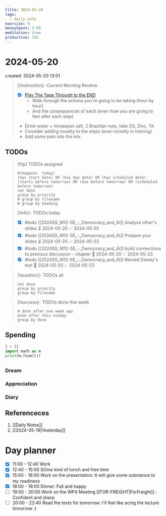 ```yaml
---
title: 2024-05-20
tags:
  - daily_note
exercise: 0
moneySpent: 3.99
meditation: true
productive: 316
---
```

# 2024-05-20
created: 2024-05-20 13:01

> [!instruction]- Current Morning Routine
> - [x] [Play The Tape Through to the END](https://youtu.be/6CWq8wyS90o?si=FdqthmYdGg12ubuB)
> 	- Walk through the actions you're going to be taking (hour by hour)
> 	- And the consequences of each (even how you are going to feel after each step)
> - Drink water + himalayan salt, 2 Brazilian nuts, take D3, Zinc, TA
> - Consider adding novelty to the steps (even novelty in training)
> - Add some pain into the mix

## TODOs
>[!tip] TODOs assigned
> ```tasks
> #(happens  today)
> (has start date) OR (has due date) OR (has scheduled date)
> (starts before tomorrow) OR (due before tomorrow) OR (scheduled before tomorrow)
> not done
> group by priority
> # group by filename
> # group by heading
> ```

>[!info]- TODOs today
>- [x] #todo [[2024SS_M12-SE_-_Democracy_and_AI]] Analyse other's slides ⏳ 2024-05-20 ✅ 2024-05-20
>- [x] #todo [[2024SS_M12-SE_-_Democracy_and_AI]] Prepare your slides ⏳ 2024-05-20 ✅ 2024-05-23
>- [x] #todo [[2024SS_M12-SE_-_Democracy_and_AI]] build connections to previous discussion - chapter 🛫 2024-05-20 ✅ 2024-05-23
>- [x] #todo [[2024SS_M12-SE_-_Democracy_and_AI]] Reread Dewey's text 🛫 2024-05-20 ✅ 2024-05-23

>[!question]- TODOs all
> ```tasks
> not done
> group by priority
> group by filename
> ```

>[!success]- TODOs done this week
> ```tasks
> # done after one week ago
> done after this sunday
> group by done
>  ```

## Spending
```python
l = []
import math as m
print(m.fsum(l))
```

##
### Dream

### Appreciation

### Diary

## Referenceces
1. [[Daily Notes]]
2. [[2024-05-19|Yesterday]]

# Day planner

- [x] 11:00 - 12:40 Work
- [x] 12:40 - 15:00 SOme kind of lunch and free time
- [x] 15:00 - 18:00 Work on the presentation: It will give some substance to my readiness
- [x] 18:00 - 19:00 Dinner: Full and happy
- [ ] 19:00 - 20:00 Work on the WP4 Meeting [[FOR-FREIGHT|ForFreight]] : Confident and sharp
- [ ] 20:00 - 22:40 Read the texts for tomorrow: I'll feel like acing the lecture tomorrow :)